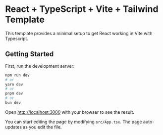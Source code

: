 # React + TypeScript + Vite + Tailwind Template

This template provides a minimal setup to get React working in Vite with Typescript.

## Getting Started

First, run the development server:

```bash
npm run dev
# or
yarn dev
# or
pnpm dev
# or
bun dev
```

Open [http://localhost:3000](http://localhost:3000) with your browser to see the result.

You can start editing the page by modifying `src/App.tsx`. The page auto-updates as you edit the file.
